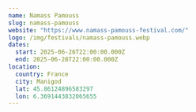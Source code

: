 ```yaml
---
name: Namass Pamouss
slug: namass-pamouss
website: "https://www.namass-pamouss-festival.com/"
logo: /img/festivals/namass-pamouss.webp
dates:
  start: 2025-06-26T22:00:00.000Z
  end: 2025-06-28T22:00:00.000Z
location:
  country: France
  city: Manigod
  lat: 45.86124896583297
  lon: 6.3691443832065655
---
```


